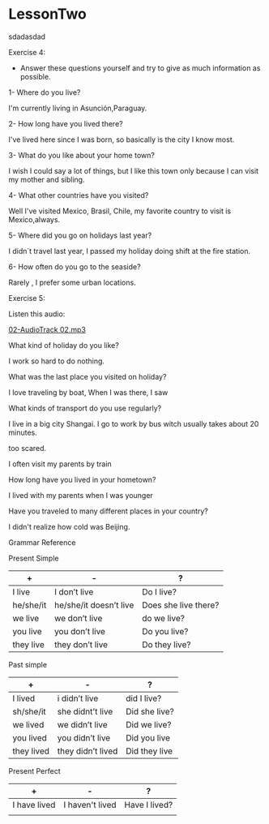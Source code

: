 # LessonTwo

sdadasdad

Exercise 4:

- Answer these questions yourself and try to give as much information as possible.

1- Where do you live?

I'm currently living in Asunción,Paraguay.

2- How long have you lived there?

I've lived here since I was born, so basically is the city I know most.

3- What do you like about your home town?

I wish I could say a lot of things, but I like this town only because I can visit my mother and sibling.

4- What other countries have you visited?

Well I've visited Mexico, Brasil, Chile, my favorite country to visit is Mexico,always.

5- Where did you go on holidays last year?

I didn´t travel last year, I passed my holiday doing shift at the fire station.

6- How often do you go to the seaside?

Rarely , I prefer some urban locations.

Exercise 5:

Listen this audio:  

[02-AudioTrack 02.mp3](LessonTwo%202c95978fe91d4914b63acfa32a437b36/02-AudioTrack_02.mp3)

What kind of holiday do you like?

I work so hard to do nothing.

What was the last place you visited on holiday?

I love traveling by boat, When I was there, I saw 

What kinds of transport do you use regularly?

I live in a big city Shangai. I go to work by bus witch usually takes about 20 minutes. 

too scared.

I often visit my parents by train

How long have you lived in your hometown?

I lived with my parents when I was younger

Have you traveled to many different places in your country?

I didn't realize how cold was  Beijing.

Grammar Reference

Present Simple

|                    + | - | ? |
| --- | --- | --- |
| I live | I don’t live | Do I live? |
| he/she/it | he/she/it doesn’t live | Does she live there? |
| we live | we don’t live | do we live? |
| you live | you don’t live | Do you live? |
| they live | they don’t live | Do they live? |

Past simple

| + | - | ? |
| --- | --- | --- |
| I lived | i didn’t live | did I live? |
| sh/she/it | she didnt’t live | Did she live? |
| we lived | we didn’t live | Did we live? |
| you lived | you didn’t live | Did you live |
| they lived | they didn’t lived | Did they live |

Present Perfect 

| + | - | ? |
| --- | --- | --- |
| I have lived | I haven't lived | Have I lived? |
|  |  |  |
